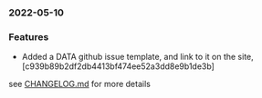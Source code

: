 ### 2022-05-10

### Features
+ Added a DATA github issue template, and link to it on the site, [c939b89b2df2db4413bf474ee52a3dd8e9b1de3b]


see <a href='https://github.com/mrjackwills/adsbdb/blob/main/CHANGELOG.md'>CHANGELOG.md</a> for more details
